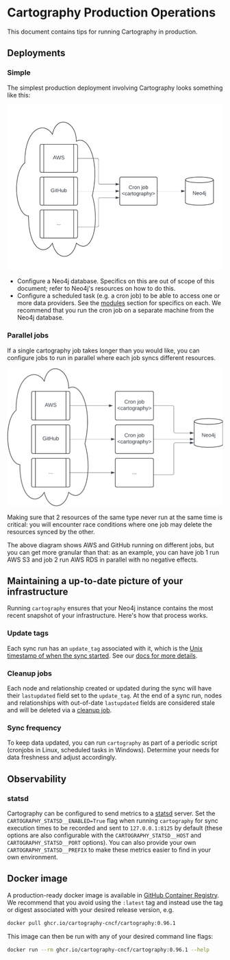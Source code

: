 # Cartography Production Operations

This document contains tips for running Cartography in production.

## Deployments

### Simple

The simplest production deployment involving Cartography looks something like this:

![basic-dataflow.png](images/basic-dataflow.png)

- Configure a Neo4j database. Specifics on this are out of scope of this document; refer to Neo4j's resources on how to
  do this.
- Configure a scheduled task (e.g. a cron job) to be able to access one or more data providers. See the
  [modules](../root/modules) section for specifics on each. We recommend that you run the cron job on a separate machine
  from the Neo4j database.

### Parallel jobs
If a single cartography job takes longer than you would like, you can configure jobs to run in parallel where each job syncs different resources.

![parallel-crons.png](images/parallel-crons.png)

Making sure that 2 resources of the same type never run at the same time is critical: you will encounter race conditions where one job may delete the resources synced by the other.

The above diagram shows AWS and GitHub running on different jobs, but you can get more granular than that: as an example, you can have job 1 run AWS S3 and job 2 run AWS RDS in parallel with no negative effects.


## Maintaining a up-to-date picture of your infrastructure

Running `cartography` ensures that your Neo4j instance contains the most recent snapshot of your infrastructure. Here's
how that process works.

### Update tags

Each sync run has an `update_tag` associated with it,
which is the [Unix timestamp of when the sync started](https://github.com/lyft/cartography/blob/8d60311a10156cd8aa16de7e1fe3e109cc3eca0f/cartography/sync.py#L131-L134).
See our [docs for more details](https://cartography-cncf.github.io/cartography/dev/writing-intel-modules.html#handling-cartographys-update_tag).

### Cleanup jobs

Each node and relationship created or updated during the sync will have their `lastupdated` field set to the
`update_tag`. At the end of a sync run, nodes and relationships with out-of-date `lastupdated` fields are considered
stale and will be deleted via a [cleanup job](https://cartography-cncf.github.io/cartography/dev/writing-intel-modules.html#cleanup).

### Sync frequency

To keep data updated, you can run `cartography` as part of a periodic script (cronjobs in Linux, scheduled tasks in
Windows). Determine your needs for data freshness and adjust accordingly.

## Observability

### statsd

Cartography can be configured to send metrics to a [statsd](https://github.com/statsd/statsd) server. Set the
`CARTOGRAPHY_STATSD__ENABLED=True` flag when running `cartography` for sync execution times to be recorded and sent to
`127.0.0.1:8125` by default (these options are also configurable with the `CARTOGRAPHY_STATSD__HOST` and `CARTOGRAPHY_STATSD__PORT` options).
You can also provide your own `CARTOGRAPHY_STATSD__PREFIX` to make these metrics easier to find in your own environment.

## Docker image

A production-ready docker image is available in [GitHub Container Registry](https://github.com/lyft/cartography/pkgs/container/cartography). We recommend that you avoid using the `:latest` tag and instead
use the tag or digest associated with your desired release version, e.g.

```bash
docker pull ghcr.io/cartography-cncf/cartography:0.96.1
```

This image can then be run with any of your desired command line flags:

```bash
docker run --rm ghcr.io/cartography-cncf/cartography:0.96.1 --help
```
